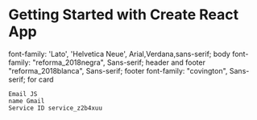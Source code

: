 # Getting Started with Create React App


font-family: 'Lato', 'Helvetica Neue', Arial,Verdana,sans-serif; body
    font-family: "reforma_2018negra", Sans-serif; header and footer
    "reforma_2018blanca", Sans-serif; footer
    font-family: "covington", Sans-serif; for card


    Email JS
    name Gmail
    Service ID service_z2b4xuu